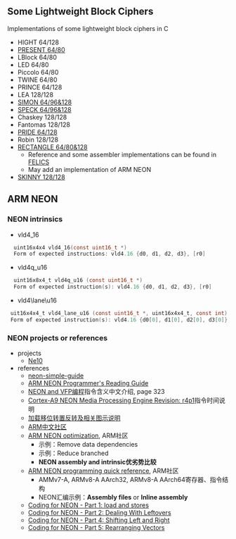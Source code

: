 
## Some Lightweight Block Ciphers

Implementations of some lightweight block ciphers in C

* HIGHT 64/128
* [PRESENT 64/80](https://www.iacr.org/archive/ches2007/47270450/47270450.pdf)
* LBlock 64/80
* LED 64/80
* Piccolo 64/80
* TWINE 64/80
* PRINCE 64/128
* LEA 128/128
* [SIMON 64/96&128](https://eprint.iacr.org/2013/404.pdf)
* [SPECK 64/96&128](https://eprint.iacr.org/2013/404.pdf)
* Chaskey 128/128
* Fantomas 128/128
* [PRIDE 64/128](https://eprint.iacr.org/2014/453.pdf)
* Robin 128/128
* [RECTANGLE 64/80&128](https://eprint.iacr.org/2014/084.pdf)
  + Reference and some assembler implementations can be found in [FELICS](https://www.cryptolux.org/index.php/FELICS)
  + May add an implementation of ARM NEON
* [SKINNY 128/128](https://eprint.iacr.org/2016/660.pdf)

## ARM NEON

### NEON intrinsics
 + vld4\_16
```C
  uint16x4x4 vld4_16(const uint16_t *)
  Form of expected instructions: vld4.16 {d0, d1, d2, d3}, [r0]
```
 + vld4q\_u16
```C
  uint16x8x4_t vld4q_u16 (const uint16_t *) 
  Form of expected instruction(s): vld4.16 {d0, d1, d2, d3}, [r0]
```
 + vld4\lane\u16
```C
 uit16x4x4_t vld4_lane_u16 (const uint16_t *, uint16x4x4_t, const int) 
 Form of expected instruction(s): vld4.16 {d0[0], d1[0], d2[0], d3[0]}, [r0]
```

### NEON projects or references
* projects
  + [Ne10](https://github.com/projectNe10/Ne10)
* references
  + [neon-simple-guide](https://github.com/thenifty/neon-guide)
  + [ARM NEON Programmer's Reading Guide](https://github.com/yszheda/wiki/wiki/ARM-NEON-Programmer%E2%80%99s-Guide-Reading-Notes)
  + [NEON and VFP编程](http://infocenter.arm.com/help/topic/com.arm.doc.dui0204ic/DUI0204IC_rvct_assembler_guide.pdf)指令含义中文介绍, page 323
  + [Cortex-A9 NEON Media Processing Engine Revision: r4p1](http://infocenter.arm.com/help/topic/com.arm.doc.ddi0409i/DDI0409I_cortex_a9_neon_mpe_r4p1_trm.pdf)指令时间说明
  + [加载移位转置反转及相关图示说明](http://blog.csdn.net/aliqing777/article/details/50847456)
  + [ARM中文社区](https://community.arm.com/cn/b/blog)
  + [ARM NEON optimization](https://community.arm.com/android-community/b/android/posts/arm-neon-optimization), ARM社区
    - 示例：Remove data dependencies
    - 示例：Reduce branched
    - **NEON assembly and intrinsic优劣势比较**
  + [ARM NEON programming quick reference](https://community.arm.com/android-community/b/android/posts/arm-neon-programming-quick-reference), ARM社区
    - AMMv7-A, ARMv8-A AArch32, ARMv8-A AArch64寄存器、指令结构
    - NEON汇编示例：**Assembly files** or **Inline assembly**
  + [Coding for NEON - Part 1: load and stores](https://community.arm.com/processors/b/blog/posts/coding-for-neon---part-1-load-and-stores)
  + [Coding for NEON - Part 2: Dealing With Leftovers](https://community.arm.com/processors/b/blog/posts/coding-for-neon---part-2-dealing-with-leftovers)
  + [Coding for NEON - Part 4: Shifting Left and Right](https://community.arm.com/processors/b/blog/posts/coding-for-neon---part-4-shifting-left-and-right)
  + [Coding for NEON - Part 5: Rearranging Vectors](https://community.arm.com/processors/b/blog/posts/coding-for-neon---part-5-rearranging-vectors)
